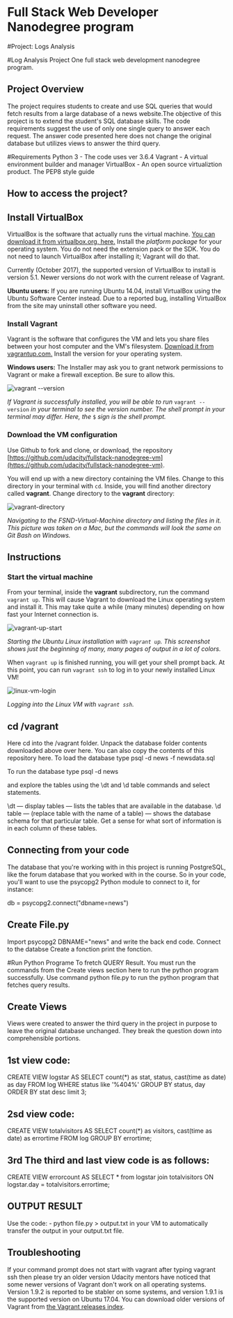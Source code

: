 # Full Stack Web Developer Nanodegree program
#Project: Logs Analysis

#Log Analysis
Project One full stack web development nanodegree program.

## Project Overview
The project requires students to create and use SQL queries that would fetch results from a large database of a news website.The objective of this project is to extend the student's SQL database skills. The code requirements suggest the use of only one single query to answer each request. The answer code presented here does not change the original database but utilizes views to answer the third query.

#Requirements
Python 3 - The code uses ver 3.6.4
Vagrant - A virtual environment builder and manager
VirtualBox - An open source virtualiztion product.
The PEP8 style guide

## How to access the project?
## Install VirtualBox

VirtualBox is the software that actually runs the virtual machine. [You can download it from virtualbox.org, here.](https://www.virtualbox.org/wiki/Download_Old_Builds_5_1) Install the _platform package_ for your operating system. You do not need the extension pack or the SDK. You do not need to launch VirtualBox after installing it; Vagrant will do that.

Currently (October 2017), the supported version of VirtualBox to install is version 5.1. Newer versions do not work with the current release of Vagrant.

**Ubuntu users:** If you are running Ubuntu 14.04, install VirtualBox using the Ubuntu Software Center instead. Due to a reported bug, installing VirtualBox from the site may uninstall other software you need.

### Install Vagrant

Vagrant is the software that configures the VM and lets you share files between your host computer and the VM's filesystem. [Download it from vagrantup.com.](https://www.vagrantup.com/downloads.html) Install the version for your operating system.

**Windows users:** The Installer may ask you to grant network permissions to Vagrant or make a firewall exception. Be sure to allow this.

![vagrant --version](https://d17h27t6h515a5.cloudfront.net/topher/2016/December/584881ee_screen-shot-2016-12-07-at-13.40.43/screen-shot-2016-12-07-at-13.40.43.png)

_If Vagrant is successfully installed, you will be able to run_ `vagrant --version`
_in your terminal to see the version number._
_The shell prompt in your terminal may differ. Here, the_ `$` _sign is the shell prompt._

### Download the VM configuration

Use Github to fork and clone, or download, the repository [https://github.com/udacity/fullstack-nanodegree-vm](https://github.com/udacity/fullstack-nanodegree-vm).

You will end up with a new directory containing the VM files. Change to this directory in your terminal with `cd`. Inside, you will find another directory called **vagrant**. Change directory to the **vagrant** directory:

![vagrant-directory](https://d17h27t6h515a5.cloudfront.net/topher/2016/December/58487f12_screen-shot-2016-12-07-at-13.28.31/screen-shot-2016-12-07-at-13.28.31.png)

_Navigating to the FSND-Virtual-Machine directory and listing the files in it._
_This picture was taken on a Mac, but the commands will look the same on Git Bash on Windows._

## Instructions

### Start the virtual machine

From your terminal, inside the **vagrant** subdirectory, run the command `vagrant up`. This will cause Vagrant to download the Linux operating system and install it. This may take quite a while (many minutes) depending on how fast your Internet connection is.

![vagrant-up-start](https://d17h27t6h515a5.cloudfront.net/topher/2016/December/58488603_screen-shot-2016-12-07-at-13.57.50/screen-shot-2016-12-07-at-13.57.50.png)

_Starting the Ubuntu Linux installation with `vagrant up`._
_This screenshot shows just the beginning of many, many pages of output in a lot of colors._

When `vagrant up` is finished running, you will get your shell prompt back. At this point, you can run `vagrant ssh` to log in to your newly installed Linux VM!

![linux-vm-login](https://d17h27t6h515a5.cloudfront.net/topher/2016/December/58488962_screen-shot-2016-12-07-at-14.12.29/screen-shot-2016-12-07-at-14.12.29.png)

_Logging into the Linux VM with `vagrant ssh`._


## cd /vagrant

Here cd into the /vagrant folder.
Unpack the database folder contents downloaded above over here. You can also copy the contents of this repository here.
To load the database type 
psql -d news -f newsdata.sql

To run the database type 
psql -d news

and explore the tables using the \dt and \d table commands and select statements.

\dt — display tables — lists the tables that are available in the database.
\d table — (replace table with the name of a table) — shows the database schema for that particular table.
Get a sense for what sort of information is in each column of these tables.

## Connecting from your code
The database that you're working with in this project is running PostgreSQL, like the forum database that you worked with in the course. So in your code, you'll want to use the psycopg2 Python module to connect to it, for instance:

db = psycopg2.connect("dbname=news")

## Create File.py
Import psycopg2
DBNAME="news"
and write the back end code.
Connect to the databse
Create a fonction
print the fonction.


#Run Python Programe To fretch QUERY Result.
You must run the commands from the Create views section here to run the python program successfully.
Use command python file.py to run the python program that fetches query results.

## Create Views
Views were created to answer the third query in the project in purpose to leave the original database unchanged. 
They break the question down into comprehensible portions.

## 1st view code:
CREATE VIEW logstar AS
SELECT count(*) as stat, 
status, cast(time as date) as day
FROM log WHERE status like '%404%'
GROUP BY status, day
ORDER BY stat desc limit 3;

## 2sd view code:
CREATE VIEW totalvisitors AS
SELECT count(*) as visitors,
cast(time as date) as errortime
FROM log
GROUP BY errortime;

## 3rd The third and last view code is as follows:
CREATE VIEW errorcount AS
SELECT * from logstar join totalvisitors
ON logstar.day = totalvisitors.errortime;

## OUTPUT RESULT
Use the code: - python file.py > output.txt
in your VM to automatically transfer the output in your output.txt file.

## Troubleshooting
If your command prompt does not start with vagrant after typing vagrant ssh then please try an older version
Udacity mentors have noticed that some newer versions of Vagrant don't work on all operating systems. Version 1.9.2 is reported to be stabler on some systems, and version 1.9.1 is the supported version on Ubuntu 17.04. You can download older versions of Vagrant from [the Vagrant releases index](https://releases.hashicorp.com/vagrant/).
